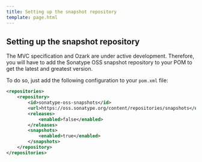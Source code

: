 ```yaml
---
title: Setting up the snapshot repository
template: page.html
---
```


## Setting up the snapshot repository

The MVC specification and Ozark are under active development. Therefore, you will have to add the
Sonatype OSS snapshot repository to your POM to get the latest and greatest version.

To do so, just add the following configuration to your `pom.xml` file:

```xml
<repositories>
    <repository>
        <id>sonatype-oss-snapshots</id>
        <url>https://oss.sonatype.org/content/repositories/snapshots</url>
        <releases>
            <enabled>false</enabled>
        </releases>
        <snapshots>
            <enabled>true</enabled>
        </snapshots>
    </repository>
</repositories>
```
